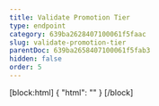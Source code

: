 ```yaml
---
title: Validate Promotion Tier
type: endpoint
category: 639ba2628407100061f5faac
slug: validate-promotion-tier
parentDoc: 639ba2658407100061f5fab3
hidden: false
order: 5
---
```

[block:html]
{
  "html": "<style>\n[title=\"Toggle library\"] { \n  display: none; }\n.LanguagePicker-divider { \n  display: none; }\n.APISectionHeader3LN_-QIR0m7x {\n  display: none; }\n.LanguagePicker-languages1qVVo_v6AlP9 {\n  display: none; }\n</style>"
}
[/block]